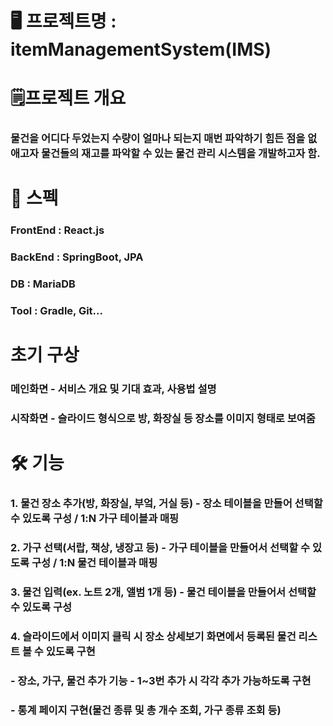 # 🖥️ 프로젝트명 : itemManagementSystem(IMS)

# 🗒️프로젝트 개요
### 물건을 어디다 두었는지 수량이 얼마나 되는지 매번 파악하기 힘든 점을 없애고자 물건들의 재고를 파악할 수 있는 물건 관리 시스템을 개발하고자 함.

# 📢 스펙
### FrontEnd : React.js
### BackEnd : SpringBoot, JPA
### DB : MariaDB
### Tool : Gradle, Git...

# 초기 구상
###  메인화면 - 서비스 개요 및 기대 효과, 사용법 설명
###  시작화면 - 슬라이드 형식으로 방, 화장실 등 장소를 이미지 형태로 보여줌
# 🛠 기능 
###  1. 물건 장소 추가(방, 화장실, 부엌, 거실 등) - 장소 테이블을 만들어 선택할 수 있도록 구성 / 1:N 가구 테이블과 매핑
###  2. 가구 선택(서랍, 책상, 냉장고 등) - 가구 테이블을 만들어서 선택할 수 있도록 구성 / 1:N 물건 테이블과 매핑
###  3. 물건 입력(ex. 노트 2개, 앨범 1개 등) - 물건 테이블을 만들어서 선택할 수 있도록 구성 
###  4. 슬라이드에서 이미지 클릭 시 장소 상세보기 화면에서 등록된 물건 리스트 볼 수 있도록 구현
###  - 장소, 가구, 물건 추가 기능 - 1~3번 추가 시 각각 추가 가능하도록 구현
###  - 통계 페이지 구현(물건 종류 및 총 개수 조회, 가구 종류 조회 등)
